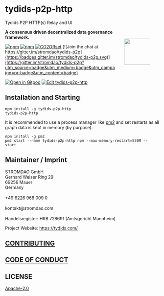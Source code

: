 # tydids-p2p-http
Tydids P2P HTTP(s) Relay and UI

<a href="https://stromdao.de/" target="_blank" title="STROMDAO - Digital Energy Infrastructure"><img src="./static/stromdao.png" align="right" height="85px" hspace="30px" vspace="30px"></a>

**A consensus driven decentralized data governance framework.**

[![npm](https://img.shields.io/npm/dt/tydids-p2p-http.svg)](https://www.npmjs.com/package/tydids-p2p-http)
[![npm](https://img.shields.io/npm/v/tydids-p2p-http.svg)](https://www.npmjs.com/package/tydids-p2p-http)
[![CO2Offset](https://api.corrently.io/v2.0/ghgmanage/statusimg?host=tydids-p2p-http&svg=1)](https://co2offset.io/badge.html?host=tydids-p2p-http)
[![Join the chat at https://gitter.im/stromdao/tydids-p2p](https://badges.gitter.im/stromdao/tydids-p2p.svg)](https://gitter.im/stromdao/tydids-p2p?utm_source=badge&utm_medium=badge&utm_campaign=pr-badge&utm_content=badge)

[![Open in Gitpod](https://gitpod.io/button/open-in-gitpod.svg)](https://gitpod.io/#https://github.com/energychain/tydids-p2p-http)
[![Edit tydids-p2p-http](https://codesandbox.io/static/img/play-codesandbox.svg)](https://codesandbox.io/s/tydids-p2p-http-q987k0?fontsize=14&hidenavigation=1&theme=dark)

## Installation and Starting
```
npm install -g tydids-p2p-http
tydids-p2p-http
```

It is recommended to use a process manager like [pm2](https://pm2.io) and set restarts as all graph data is kept in memory (by purpose).

```
npm install -g pm2
pm2 start --name tydids-p2p-http npm --max-memory-restart=550M -- start
```


## Maintainer / Imprint

<addr>
STROMDAO GmbH  <br/>
Gerhard Weiser Ring 29  <br/>
69256 Mauer  <br/>
Germany  <br/>
  <br/>
+49 6226 968 009 0  <br/>
  <br/>
kontakt@stromdao.com  <br/>
  <br/>
Handelsregister: HRB 728691 (Amtsgericht Mannheim)
</addr>

Project Website: https://tydids.com/

## [CONTRIBUTING](https://github.com/energychain/tydids-p2p/blob/main/CONTRIBUTING.md)

## [CODE OF CONDUCT](https://github.com/energychain/tydids-p2p/blob/main/CODE_OF_CONDUCT.md)

## LICENSE
[Apache-2.0](./LICENSE)
